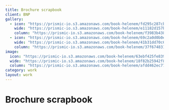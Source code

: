 ```yaml
---
title: Brochure scrapbook
client: BNP
gallery:
  - icon: "https://prismic-io.s3.amazonaws.com/book-helenem/fd295c287cb7c2ccea6c4b76294c86784401e7dd.jpg"
    wide: "https://prismic-io.s3.amazonaws.com/book-helenem/e11182d157bfc3a3f091829b01de6d83c5a8f194.jpg"
    column: "https://prismic-io.s3.amazonaws.com/book-helenem/f3983b438bccdacc2514bc90ec32297d8087c04a.jpg"
  - icon: "https://prismic-io.s3.amazonaws.com/book-helenem/69c2a0d0b0ec819d9d56206d17c2906010380fb0.jpg"
    wide: "https://prismic-io.s3.amazonaws.com/book-helenem/41b31dd70c68e85e42db56b949370d27d74ec582.jpg"
    column: "https://prismic-io.s3.amazonaws.com/book-helenem/37f67483130b4ebf8a10ed12e34a70565328b450.jpg"
image:
  icon: "https://prismic-io.s3.amazonaws.com/book-helenem/63ebf425fe8393181f4030fa968c710d63d00b38.jpg"
  wide: "https://prismic-io.s3.amazonaws.com/book-helenem/18f82b25942f87375bf2439fc0f7b4c9fb063712.jpg"
  column: "https://prismic-io.s3.amazonaws.com/book-helenem/afdd462ec776176b8c905c141fb90662d6f93dec.jpg"
category: work
layout: work
---
```

# Brochure scrapbook